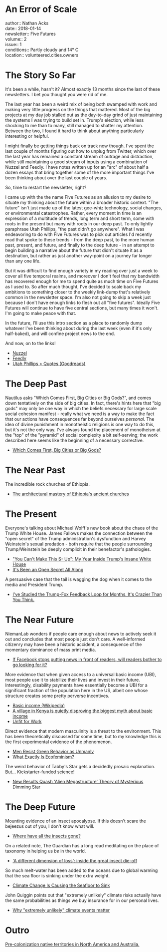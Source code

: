 # An Error of Scale

author:: Nathan Acks  
date:: 2018-01-14  
newsletter:: Five Futures  
volume:: 2  
issue:: 1  
conditions:: Partly cloudy and 14° C  
location:: volunteered.cities.owners

# The Story So Far

It's been a while, hasn't it? Almost exactly 13 months since the last of these newsletters. I bet you thought you were rid of me.

The last year has been a weird mix of being both swamped with work and making very little progress on the things that mattered. Most of the big projects at my day job stalled out as the day-to-day grind of just maintaining the systems I was trying to build set in. Trump's election, while less shocking to me than to many, still managed to shatter my attention. Between the two, I found it hard to think about anything particularly interesting or helpful.

I might finally be getting things back on track now though. I've spent the last couple of months figuring out how to unplug from Twitter, which over the last year has remained a constant stream of outrage and distraction, while still maintaining a good stream of inputs using a combination of Nuzzel and Feedly. I have notes written up for an "arc" of about half a dozen essays that bring together some of the more important things I've been thinking about over the last couple of years.

So, time to restart the newsletter, right?

I came up with the the name Five Futures as an allusion to my desire to situate my thinking about the future within a broader historic context. "The future" isn't just made up of the latest gee-whiz technology, social changes, or environmental catastrophes. Rather, every moment in time is an expression of a multitude of trends, long term and short term, some with roots in the present but many with roots in our deep past. To only lightly paraphrase Utah Phillips, "the past didn't go anywhere". What I was endeavoring to do with Five Futures was to pick out articles I'd recently read that spoke to these trends - from the deep past, to the more human past, present, and future, and finally to the deep future - in an attempt to begin building a narrative about the future that didn't situate it as a destination, but rather as just another way-point on a journey far longer than any one life.

But it was difficult to find enough variety in my reading over just a week to cover all five temporal realms, and moreover I don't feel that my bandwidth has recovered enough for me to spend quite as much time on Five Futures as I used to. So after much thought, I've decided to scale back my ambitions to something closer to the weekly link-dump that's relatively common in the newsletter space. I'm also not going to skip a week just because I don't have enough links to flesh out all "five futures". Ideally Five Futures will continue to have five central sections, but many times it won't. I'm going to make peace with that.

In the future, I'll use this intro section as a place to randomly dump whatever I've been thinking about during the last week (even if it's only half-baked), and will confine project news to the end.

And now, on to the links!

* [Nuzzel](http://nuzzel.com/)
* [Feedly](https://feedly.com/)
* [Utah Phillips > Quotes (Goodreads)](https://www.goodreads.com/author/quotes/768960.Utah_Phillips)

# The Deep Past

Nautilus asks "Which Comes First, Big Cities or Big Gods?", and comes down tentatively on the side of big cities. In fact, there's hints here that "big gods" may only be one way in which the beliefs necessary for large scale social cohesion manifest - really what we need is a way to make the fact that our actions have consequences far beyond ourselves *personal*. The idea of divine punishment in monotheistic religions is one way to do this, but it's not the only way. I've always found the placement of monotheism at the "top" of the "pyramid" of social complexity a bit self-serving; the work described here seems like the beginning of a necessary corrective.

* [Which Comes First, Big Cities or Big Gods?](http://nautil.us/blog/-which-comes-first-big-cities-or-big-gods)

# The Near Past

The incredible rock churches of Ethiopia.

* [The architectural mastery of Ethiopia's ancient churches](https://qz.com/1165240/photos-the-architectural-mastery-of-ethiopias-ancient-lalibela-and-st-mary-of-zion-churches/)

# The Present

Everyone's talking about Michael Wolff's new book about the chaos of the Trump White House. James Fallows makes the connection between the "open secret" of the Trump administration's dysfunction and Harvey Weinstein's sexual predation - both require that the people surrounding Trump/Weinstein be deeply complicit in their benefactor's pathologies.

* ["You Can't Make This S- Up": My Year Inside Trump's Insane White House](https://www.hollywoodreporter.com/news/michael-wolff-my-insane-year-inside-trumps-white-house-1071504)
* [It's Been an Open Secret All Along](https://www.theatlantic.com/politics/archive/2018/01/it-was-an-open-secret/549653/)

A persuasive case that the tail is wagging the dog when it comes to the media and President Trump.

* [I've Studied the Trump-Fox Feedback Loop for Months. It's Crazier Than You Think.](https://www.politico.com/magazine/story/2018/01/05/trump-media-feedback-loop-216248)

# The Near Future

NiemanLab wonders if people care enough about news to actively seek it out and concludes that most people just don't care. A well-informed citizenry may have been a historic accident, a consequence of the momentary dominance of mass print media.

* [If Facebook stops putting news in front of readers, will readers bother to go looking for it?](http://www.niemanlab.org/2018/01/if-facebook-stops-putting-news-in-front-of-readers-will-readers-bother-to-go-looking-for-it/)

More evidence that when given access to a universal basic income (UBI), most people use it to stabilize their lives and invest in their future. Interestingly, disability payments have essentially become a UBI for a significant fraction of the population here in the US, albeit one whose structure creates some pretty perverse incentives.

* [Basic income (Wikipedia)](https://en.wikipedia.org/wiki/Basic_income)
* [A village in Kenya is quietly disproving the biggest myth about basic income](http://www.businessinsider.com/kenya-village-disproving-biggest-myth-about-basic-income-2017-12)
* [Unfit for Work](https://apps.npr.org/unfit-for-work/)

Direct evidence that modern masculinity is a threat to the environment. This has been theoretically discussed for some time, but to my knowledge this is the first experimental evidence of the phenomenon.

* [Men Resist Green Behavior as Unmanly](https://www.scientificamerican.com/article/men-resist-green-behavior-as-unmanly/)
* [What Exactly Is Ecofeminism?](https://www.bustle.com/articles/155515-what-exactly-is-ecofeminism)

The weird behavior of Tabby's Star gets a decidedly prosaic explanation. But... Kickstarter-funded science!

* [New Results Quash 'Alien Megastructure' Theory of Mysterious Dimming Star](https://gizmodo.com/new-results-quash-alien-megastructure-theory-of-myste-1821734317)

# The Deep Future

Mounting evidence of an insect apocalypse. If this doesn't scare the bejeezus out of you, I don't know what will.

* [Where have all the insects gone?](https://www.sciencemag.org/news/2017/05/where-have-all-insects-gone)

On a related note, The Guardian has a long read meditating on the place of taxonomy in helping us *be* in the world.

* ['A different dimension of loss': inside the great insect die-off](https://www.theguardian.com/environment/2017/dec/14/a-different-dimension-of-loss-great-insect-die-off-sixth-extinction)

So much melt-water has been added to the oceans due to global warming that the sea floor is sinking under the extra weight.

* [Climate Change Is Causing the Seafloor to Sink](https://earther.com/climate-change-is-causing-the-seafloor-to-sink-1821632553)

John Quiggin points out that "extremely unlikely" climate risks actually have the same probabilities as things we buy insurance for in our personal lives.

* [Why "extremely unlikely" climate events matter](https://crookedtimber.org/2018/01/05/why-extremely-unlikely-climate-events-matter/)

# Outro

[Pre-colonization native territories in North America and Australia.](https://native-land.ca/)
